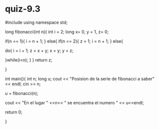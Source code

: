 # quiz-9.3

#include <iostream>
using namespace std;

long fibonacci(int n){
int i = 2;
long x= 0, y = 1, z= 0;

if(n == 1){
i = n + 1;
}
else{
if(n == 2){
z = 1;
i = n + 1;
}
else{

do{
i = i + 1;
z = x + y;
x = y;
y = z;

}while(i<n);
}
}
return z;

}

int main(){
int n;
long u;
cout << "Posision de la serie de fibonacci a saber" << endl;
cin >> n;

u = fibonacci(n);

cout << "En el lugar " <<n<< " se encuentra el numero " << u<<endl;

return 0;

}
